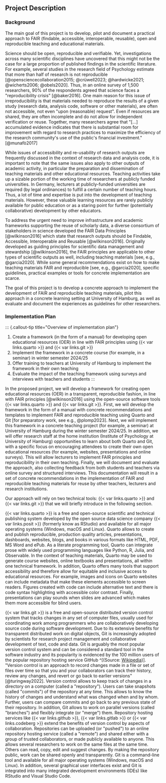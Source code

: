 ## Project Description

### Background

The main goal of this project is to develop, pilot and document a practical approach to FAIR (findable, accessible, interoperable, reusable), open and reproducible teaching and educational materials.

Science should be open, reproducible and verifiable.
Yet, investigations across many scientific disciplines have uncovered that this might not be the case for a large proportion of published findings in the scientific literature.
For example, several studies in the research field of Psychology estimate that more than half of research is not reproducible [@opensciencecollaboration2015; @crüwell2023; @hardwicke2021; @wicherts2006; @obels2020].
Thus, in an online survey of 1,500 researchers, 90% of the respondents agreed that science faces a "reproducibility crisis" [@baker2016].
One main reason for this issue of irreproducibility is that materials needed to reproduce the results of a given study (research data, analysis code, software or other materials), are often not accessible, not even "upon (reasonable) request".
Even if resources are shared, they are often incomplete and do not allow for independent verification or reuse.
Together, many researchers agree that "[...] accumulated evidence indicates that there is substantial room for improvement with regard to research practices to maximize the efficiency of the research community's use of the public's financial investment." [@munafò2017]

While issues of accessibility and re-usability of research outputs are frequently discussed in the context of research data and analysis code, it is important to note that the same issues also apply to other outputs of academic activity, in particular the preparation and dissemination of teaching materials and other educational resources.
Teaching activities take up a sizable portion of the working time of researchers at publicly funded universities.
In Germany, lecturers at publicly-funded universities are required (by legal ordinances) to fulfill a certain number of teaching hours.
Thus, a lot of time and expertise is put into the development of teaching materials.
However, these valuable learning resources are rarely publicly available for public education or as a staring point for further (potentially collaborative) development by other educators.

To address the urgent need to improve infrastructure and academic frameworks supporting the reuse of scholarly data, a diverse consortium of stakeholders in science developed the FAIR Data Principles [@wilkinson2016] which state that research outputs should be Findable, Accessible, Interoperable and Reusable [@wilkinson2016].
Originally developed as guiding principles for scientific data management and stewardship [@wilkinson2016], the FAIR principles are applicable to other types of scientific outputs as well, including teaching materials [see, e.g., @garcia2020].
While some general recommendations exist on how to make teaching materials FAIR and reproducible [see, e.g., @garcia2020], specific guidelines, practical examples or tools for concrete implementation are scarce.

The goal of this project is to develop a concrete approach to implement the development of FAIR and reproducible teaching materials, pilot this approach in a concrete learning setting at University of Hamburg, as well as evaluate and document the experiences as guidelines for other researchers.

### Implementation Plan

::: {.callout-tip title="Overview of implementation plan"}
1. Create a framework (in the form of a manual) for developing open educational resources (OER) in line with FAIR principles using {{< var links.quarto >}} and {{< var links.git >}}
1. Implement the framework in a concrete course (for example, in a seminar) in winter semester 2024/25
1. Offer training to teachers at University of Hamburg to implement the framework in their own teaching
1. Evaluate the impact of the teaching framework using surveys and interviews with teachers and students
:::

In the proposed project, we will develop a framework for creating open educational resources (OER) in a transparent, reproducible fashion, in line with FAIR principles [@wilkinson2016] using the open-source software tools {{< var links.quarto >}} and {{< var links.git >}}.
First, we will develop the framework in the form of a manual with concrete recommendations and templates to implement FAIR and reproducible teaching using Quarto and Git [for preparatory work, see e.g., @plomp2023].
Next, we will implement this framework in a concrete teaching project (for example, a seminar) at University of Hamburg during the winter semester 2024/25.
In addition, we will offer research staff at the home institution (Institute of Psychology at University of Hamburg) opportunities to learn about both Quarto and Git, with a specific focus on encouraging attendees to create their own open educational resources (for example, websites, presentations and online surveys).
This will allow lecturers to implement FAIR principles and reproducibility in their own teaching.
Finally, we will document and evaluate the approach, also collecting feedback from both students and teachers via online survey and structured interviews.
This documentation will result in a set of concrete recommendations in the implementation of FAIR and reproducible teaching materials for reuse by other teachers, lecturers and research institutions.

Our approach will rely on two technical tools: {{< var links.quarto >}} and {{< var links.git >}} that we will briefly introduce in the following section.

{{< var links.quarto >}} is a free and open-source scientific and technical publishing system developed by the open source data science company {{< var links.posit >}} (formerly know as RStudio) and available for all major operating systems (Windows, macOS and Linux).
Quarto allows to create and publish reproducible, production quality articles, presentations, dashboards, websites, blogs, and books in various formats like HTML, PDF, MS Word and ePub.
As a literate programming tool, Quarto can integrate prose with widely used programming languages like Python, R, Julia, and Observable.
In the context of teaching materials, Quarto may be used to generate course websites, online textbooks and presentations, all within one technical framework.
In addition, Quarto offers many tools that support accessibility and therefore allow for equitable and inclusive access to educational resources.
For example, images and icons on Quarto websites can include metadata that make these elements accessible to screen readers.
Figures created with code can include alternative text and there is code syntax highlighting with accessible color contrast.
Finally, presentations can play sounds when slides are advanced which makes them more accessible for blind users.

{{< var links.git >}} is a free and open-source distributed version control system that tracks changes in any set of computer files, usually used for coordinating work among programmers who are collaboratively developing source code during software development.
Due to its extensive benefits for transparent distributed work on digital objects, Git is increasingly adopted by scientists for research project management and collaborative development of text, code and data.
Git is arguably the most popular version control system and can be considered a standard tool in the software industry and its popularity is evidenced by the 100 million users of the popular repository hosting service GitHub ^[(Source: [Wikipedia](https://en.wikipedia.org/wiki/GitHub))].
"Version control is an approach to record changes made in a file or set of files over time so that you and your collaborators can track their history, review any changes, and revert or go back to earlier versions" [@turingway2022].
Version control allows to keep track of changes in a directory on a computer (called a "repository").
Users can take snapshots (called "commits") of the repository at any time.
This allows to know the history of changes and understand what was changed when and by whom.
Further, users can compare commits and go back to any previous state of their repository.
In addition, Git allows to work on parallel versions (called "branches") and flexibly integrate (or "merge") them.
Repository hosting services like {{< var links.github >}}, {{< var links.gitlab >}} or {{< var links.codeberg >}} extend the benefits of version control by aspects of collaboration.
Repositories can be uploaded (or "pushed") to an online repository hosting service (called a "remote") and shared either with a group of trusted collaborators, or made publicly available to anyone.
This allows several researchers to work on the same files at the same time.
Others can read, copy, edit and suggest changes.
By making the repository public, work can be shared openly and transparently.
Git is a command-line tool and available for all major operating systems (Windows, macOS and Linux).
In addition, several graphical user interfaces exist and Git is integrated into many integrated development environments (IDEs) like RStudio and Visual Studio Code.

